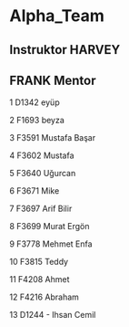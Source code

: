 # Alpha_Team

## Instruktor HARVEY

## FRANK Mentor

1   D1342 eyüp	

2   F1693 beyza	

3 	F3591 Mustafa Başar	

4	  F3602 Mustafa	

5	  F3640 Uğurcan 	

6	  F3671 Mike	

7	  F3697 Arif Bilir

8	  F3699 Murat Ergön	

9	  F3778 Mehmet Enfa 

10  F3815 Teddy	

11  F4208  Ahmet 	

12  F4216 Abraham	

13  D1244 - Ihsan Cemil	

